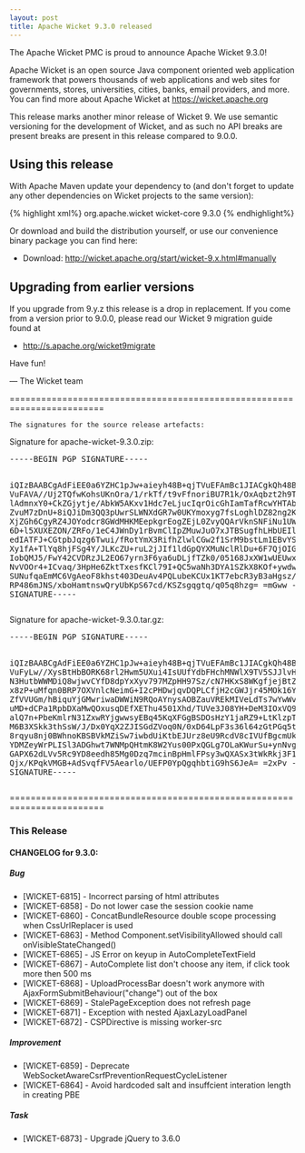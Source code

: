 ```yaml
---
layout: post
title: Apache Wicket 9.3.0 released
---
```

The Apache Wicket PMC is proud to announce Apache Wicket 9.3.0!

Apache Wicket is an open source Java component oriented web application
framework that powers thousands of web applications and web sites for
governments, stores, universities, cities, banks, email providers, and
more. You can find more about Apache Wicket at https://wicket.apache.org

This release marks another minor release of Wicket 9. We
use semantic versioning for the development of Wicket, and as such no
API breaks are present breaks are present in this release compared to
9.0.0.

Using this release
------------------

With Apache Maven update your dependency to (and don't forget to
update any other dependencies on Wicket projects to the same version):

{% highlight xml%}
<dependency>
    <groupId>org.apache.wicket</groupId>
    <artifactId>wicket-core</artifactId>
    <version>9.3.0</version>
</dependency>
{% endhighlight%}

Or download and build the distribution yourself, or use our
convenience binary package you can find here:

 * Download: http://wicket.apache.org/start/wicket-9.x.html#manually

<!--more-->

Upgrading from earlier versions
-------------------------------

If you upgrade from 9.y.z this release is a drop in replacement. If
you come from a version prior to 9.0.0, please read our Wicket 9
migration guide found at

 * http://s.apache.org/wicket9migrate

Have fun!

— The Wicket team


========================================================================

    The signatures for the source release artefacts:

    
Signature for apache-wicket-9.3.0.zip:

<div class='highlight'><pre>
-----BEGIN PGP SIGNATURE-----

iQIzBAABCgAdFiEE0a6YZHC1pJw+aieyh48B+qjTVuEFAmBc1JIACgkQh48B+qjT
VuFAVA//Uj2TQfwKohsUKnOra/1/rkTf/t9vFfnoriBU7R1k/OxAqbzt2h9TGS6D
lAdmnxY0+CkZGjytje/AbkW5AKxv1Hdc7eLjucIqrOicGhIamTafRcwYHTAbEgj3
ZvuM7zDnU+8iQJiDm3QQ3pUwrSLWNXdGR7w0UKYmoxyg7fsLoghlDZ82ng2Kx+Bz
XjZGh6CgyRZ4JOYodcr8GWdMHKMEepkgrEogZEjL0ZvyQQArVknSNFiNu1UWA6jz
6D+l5XUXEZON/ZRFo/1eC4JWnDy1rBvmClIpZMuwJuO7xJTBSugfhLHbUEIl38E7
edIATFJ+CGtpbJqzg6Twui/fRotYmX3RifhZlwlCGw2f1SrM9bstLm1EBvYSnwCf
Xy1fA+TlYq8hjFSg4Y/JLKcZU+ruL2jJIf1ldGpQYXMuNclRlDu+6F7QjOIG1Qn/
IobQMJ5/FwY42CVDRzJL2EO67yrn3F6ya6uDLjfTZk0/05168JxXW1wUEUwxPPIN
NvVOOr4+ICvaq/3HpHe6ZktTxesfKCl79I+QC5waNh3DYA1SZkX8KOf+ywdw1aQ7
SUNufqaEmMC6VgAeoF8khst403DeuAv4PQLubeKCUx1KT7ebcR3yB3aHgsz/ercm
RP486mJNS/xboHamtnswQryUbKpS67cd/KSZsgqgtq/q05q8hzg=
=mGww
-----END PGP SIGNATURE-----
</pre></div>

    
Signature for apache-wicket-9.3.0.tar.gz:

<div class='highlight'><pre>
-----BEGIN PGP SIGNATURE-----

iQIzBAABCgAdFiEE0a6YZHC1pJw+aieyh48B+qjTVuEFAmBc1JIACgkQh48B+qjT
VuFyLw//XysBtHbBORK68rl2Hwm5UXui4IsUUfYdbFHchMNWlX9TV5SJJlvHjXIS
N3HutbWWMDiQ8wjwvCYfD8dpYxXyv797MZpHH97Sz/cN7HKxS8WKgfjejBtZuONS
x8zP+uMfqn0BRP7OXVnlcNeimG+I2cPHDwjqvDQPLCfjH2cGWJjr45MOk16YhRUB
ZfVVUGm/hBiquYjGMwriwaDWWiN9RQoAYnysAOBZauVREkMIVeLdTs7wYwWvAQSK
uMD+dCPa1RpbDXaMwQOxusqDEfXEThu4501Xhd/TUVe3J08YH+DeM3IOxVQ9ApLM
alQ7n+PbeKmlrN31ZxwRYjgwwsyEBq45KqXFGgBSDOsHzY1jaRZ9+LtKlzpTwaiP
M6B3XSkk3thSsW/J/Dx0YqX2ZJISGdZVoq0N/0xD64LpF3s36l64zGtPGq5tgaKc
8rqyu8nj0BWhnoKBSBVkMZiSw7iwbdUiKtbEJUrz8eU9RcdV8cIVUfBgcmUkT/8E
YDMZeyWrPLISl3ADGhwt7WNMpQHtmK8W2Yus00PxQGLg7OLaKWurSu+ynNvgz6y8
GAPX62dLVv5Rc9YD8eedh85Mg0Dzq7mcinBpHmlFPsy3wQXASx3tWkRkj3F1qTDq
Qjx/KPqkVMGB+AdSvqfFV5Aearlo/UEFP0YpQgqhbtiG9hS6JeA=
=2xPv
-----END PGP SIGNATURE-----
</pre></div>

    
========================================================================

### This Release

#### CHANGELOG for 9.3.0:
    

##### Bug

 * [WICKET-6815] - Incorrect parsing of html attributes
 * [WICKET-6858] - Do not lower case the session cookie name
 * [WICKET-6860] - ConcatBundleResource double scope processing when CssUrlReplacer is used
 * [WICKET-6863] - Method Component.setVisibilityAllowed should call onVisibleStateChanged()
 * [WICKET-6865] - JS Error on keyup in AutoCompleteTextField
 * [WICKET-6867] - AutoComplete list don't choose any item, if click took more then 500 ms
 * [WICKET-6868] - UploadProcessBar doesn't work anymore with AjaxFormSubmitBehaviour("change") out of the box
 * [WICKET-6869] - StalePageException does not refresh page
 * [WICKET-6871] - Exception with nested AjaxLazyLoadPanel
 * [WICKET-6872] - CSPDirective is missing worker-src

##### Improvement

 * [WICKET-6859] - Deprecate WebSocketAwareCsrfPreventionRequestCycleListener
 * [WICKET-6864] - Avoid hardcoded salt and insuffcient interation length in creating PBE

##### Task

 * [WICKET-6873] - Upgrade jQuery to 3.6.0

